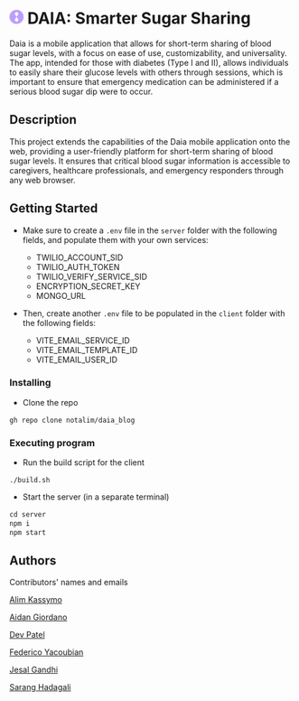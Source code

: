 # <img src="./client/src/assets/images/daia_dark_purple_logo.png" alt="Daia Logo" width="25"/> DAIA: Smarter Sugar Sharing 

Daia is a mobile application that allows for short-term sharing of blood sugar levels, with a focus on ease of use, customizability, and universality. The app, intended for those with diabetes (Type I and II), allows individuals to easily share their glucose levels with others through sessions, which is important to ensure that emergency medication can be administered if a serious blood sugar dip were to occur.

## Description

This project extends the capabilities of the Daia mobile application onto the web, providing a user-friendly platform for short-term sharing of blood sugar levels. It ensures that critical blood sugar information is accessible to caregivers, healthcare professionals, and emergency responders through any web browser.

## Getting Started

* Make sure to create a `.env` file in the `server` folder with the following fields, and populate them with your own services:
  * TWILIO_ACCOUNT_SID
  * TWILIO_AUTH_TOKEN
  * TWILIO_VERIFY_SERVICE_SID
  * ENCRYPTION_SECRET_KEY
  * MONGO_URL

* Then, create another `.env` file to be populated in the `client` folder with the following fields:
  * VITE_EMAIL_SERVICE_ID
  * VITE_EMAIL_TEMPLATE_ID
  * VITE_EMAIL_USER_ID

### Installing

* Clone the repo
```
gh repo clone notalim/daia_blog
```

### Executing program

* Run the build script for the client
```
./build.sh
```
* Start the server (in a separate terminal)
```
cd server
npm i
npm start
```

## Authors

Contributors' names and emails

[Alim Kassymo](mailto:akassymo@stevens.edu)

[Aidan Giordano](mailto:agiordan@stevens.edu)

[Dev Patel](mailto:dpatel7@stevens.edu)

[Federico Yacoubian](mailto:fyacoubi@stevens.edu)

[Jesal Gandhi](mailto:jesalgandhi9988@gmail.com)

[Sarang Hadagali](mailto:shadagal@stevens.edu)
